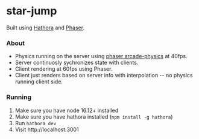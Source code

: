 # star-jump

Built using [Hathora](https://github.com/hathora/hathora) and [Phaser](https://phaser.io/).

### About

- Physics running on the server using [phaser arcade-physics](https://github.com/yandeu/arcade-physics) at 40fps.
- Server continuosly sychronizes state with clients.
- Client rendering at 60fps using Phaser.
- Client just renders based on server info with interpolation -- no physics running client side.

### Running

1. Make sure you have node 16.12+ installed
2. Make sure you have hathora installed (`npm install -g hathora`)
3. Run `hathora dev`
4. Visit http://localhost:3001
